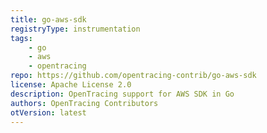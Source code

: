 ```yaml
---
title: go-aws-sdk
registryType: instrumentation
tags:
    - go
    - aws
    - opentracing
repo: https://github.com/opentracing-contrib/go-aws-sdk
license: Apache License 2.0
description: OpenTracing support for AWS SDK in Go
authors: OpenTracing Contributors
otVersion: latest
---
```

